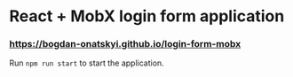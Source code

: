 # React + MobX login form application

### https://bogdan-onatskyi.github.io/login-form-mobx

Run ```npm run start``` to start the application.
